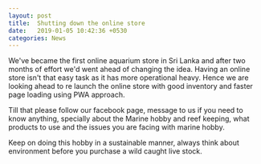 ```yaml
---
layout: post
title:  Shutting down the online store
date:   2019-01-05 10:42:36 +0530
categories: News
---
```


We've became the first online aquarium store in Sri Lanka and after two months of effort we'd went ahead of changing the idea. Having an online store isn't that easy task as it has more operational heavy. Hence we are looking ahead to re launch the online store with good inventory and faster page loading using PWA approach.

Till that please follow our facebook page, message to us if you need to know anything, specially about the Marine hobby and reef keeping, what products to use and the issues you are facing with marine hobby.

Keep on doing this hobby in a sustainable manner, always think about environment before you purchase a wild caught live stock.